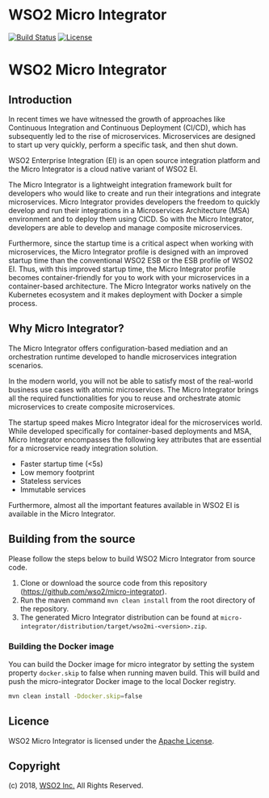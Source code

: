 # WSO2 Micro Integrator

[![Build Status](https://wso2.org/jenkins/buildStatus/icon?job=products/micro-integrator)](https://wso2.org/jenkins/job/products/job/micro-integrator/)
[![License](https://img.shields.io/badge/License-Apache%202.0-blue.svg)](https://opensource.org/licenses/Apache-2.0)

# WSO2 Micro Integrator

## Introduction

In recent times we have witnessed the growth of approaches like Continuous Integration and Continuous Deployment (CI/CD), which has subsequently led to the rise of microservices. Microservices are designed to start up very quickly, perform a specific task, and then shut down.

WSO2 Enterprise Integration (EI) is an open source integration platform and the Micro Integrator is a cloud native variant of WSO2 EI.

The Micro Integrator is a lightweight integration framework built for developers who would like to create and run their integrations and integrate microservices. Micro Integrator provides developers the freedom to quickly develop and run their integrations in a Microservices Architecture (MSA) environment and to deploy them using CICD. So with the Micro Integrator, developers are able to develop and manage composite microservices. 

Furthermore, since the startup time is a critical aspect when working with microservices, the Micro Integrator profile is designed with an improved startup time than the conventional WSO2 ESB or the ESB profile of WSO2 EI. Thus, with this improved startup time, the Micro Integrator profile becomes container-friendly for you to work with your microservices in a container-based architecture. The Micro Integrator works natively on the Kubernetes ecosystem and it makes deployment with Docker a simple process.

## Why Micro Integrator?

The Micro Integrator offers configuration-based mediation and an orchestration runtime developed to handle microservices integration scenarios. 

In the modern world, you will not be able to satisfy most of the real-world business use cases with atomic microservices. The Micro Integrator brings all the required functionalities for you to reuse and orchestrate atomic microservices to create composite microservices. 

The startup speed makes Micro Integrator ideal for the microservices world. While developed specifically for container-based deployments and MSA, Micro Integrator encompasses the following key attributes that are essential for a microservice ready integration solution. 

- Faster startup time (<5s)
- Low memory footprint
- Stateless services
- Immutable services

Furthermore, almost all the important features available in WSO2 EI is available in the Micro Integrator.

## Building from the source

Please follow the steps below to build WSO2 Micro Integrator from source code.

1. Clone or download the source code from this repository (https://github.com/wso2/micro-integrator).
2. Run the maven command `mvn clean install` from the root directory of the repository.
3. The generated Micro Integrator distribution can be found at `micro-integrator/distribution/target/wso2mi-<version>.zip`.

### Building the Docker image

You can build the Docker image for micro integrator by setting the system property `docker.skip` to false when running
maven build. This will build and push the micro-integrator Docker image to the local Docker registry.

```bash
mvn clean install -Ddocker.skip=false
```

## Licence

WSO2 Micro Integrator is licensed under the [Apache License](http://www.apache.org/licenses/LICENSE-2.0).

## Copyright

(c) 2018, [WSO2 Inc.](http://www.wso2.org) All Rights Reserved.

